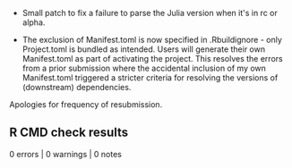 * Small patch to fix a failure to parse the Julia version when it's in rc or alpha.

* The exclusion of Manifest.toml is now specified in .Rbuildignore - only Project.toml is bundled as intended. Users will generate their own Manifest.toml as part of activating the project. This resolves the errors from a prior submission where the accidental inclusion of my own Manifest.toml triggered a stricter criteria for resolving the versions of (downstream) dependencies.

Apologies for frequency of resubmission.

## R CMD check results

0 errors | 0 warnings | 0 notes
